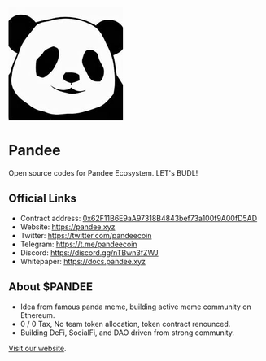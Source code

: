 !['logo'](public/pandas.jpeg)
# Pandee

Open source codes for Pandee Ecosystem. LET's BUDL!

## Official Links

- Contract address: [0x62F11B6E9aA97318B4843bef73a100f9A00fD5AD](https://etherscan.io/token/0x62F11B6E9aA97318B4843bef73a100f9A00fD5AD)
- Website: https://pandee.xyz
- Twitter: https://twitter.com/pandeecoin
- Telegram: https://t.me/pandeecoin
- Discord: https://discord.gg/nTBwn3fZWJ
- Whitepaper: https://docs.pandee.xyz

## About $PANDEE

- Idea from famous panda meme, building active meme community on Ethereum.
- 0 / 0 Tax, No team token allocation, token contract renounced.
- Building DeFi, SocialFi, and DAO driven from strong community.

[Visit our website](https://pandee.xyz).
